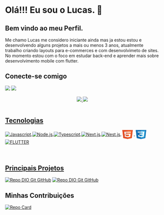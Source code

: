
<div>
    <h1>Olá!!! Eu sou o Lucas. 👋 </h1>
    <h2>Bem vindo ao meu Perfil.</h2>
    <p> Me chamo Lucas me considero iniciante ainda mas ja estou estou e desenvolvendo alguns projetos a mais ou menos 3 anos, atualmente trabalho criando layouts para e-commerces e com desenvolvimeto de sites. No momento estou com o foco em estudar back-end e aprender mais sobre desenvolvimento mobile com flutter.
    </p>
</div>
<div>
    <h2>Conecte-se comigo</h2>
   <a href="https://www.linkedin.com/in/lucas-campos-9171511a6/" target="_blank"><img src="https://img.shields.io/badge/-LinkedIn-%230077B5?style=for-the-badge&logo=linkedin&logoColor=white" target="_blank"></a>  
    <a href = "mailto:soluxcreative@gmail.com"><img src="https://img.shields.io/badge/-Gmail-%23333?style=for-the-badge&logo=gmail&logoColor=white" target="_blank"></a>
</div>
<br>
<div align="center">
  <a href="https://github.com/LucasCampos1710">
  <img height="180em" src="https://github-readme-stats.vercel.app/api?username=LucasCampos1710&show_icons=true&theme=tokyonight&include_all_commits=true&count_private=true"/>
  <img height="180em" src="https://github-readme-stats.vercel.app/api/top-langs/?username=LucasCampos1710&layout=compact&langs_count=7&theme=tokyonight"/>
</div>
<div style="display: inline_block"><br>
    <h2>Tecnologias</h2>
  <img align="center" alt="Javascript" height="40" width="40" src="https://img.icons8.com/?size=1x&id=108784&format=png">
  <img align="center" alt="Node.js" height="40" width="40" src="https://img.icons8.com/?size=512&id=hsPbhkOH4FMe&format=png">
  <img align="center" alt="Typescript" height="40" width="40" src="https://img.icons8.com/?size=1x&id=uJM6fQYqDaZK&format=png">
  <img align="center" alt="Next.js" height="40" width="40" src="https://img.icons8.com/?size=512&id=yUdJlcKanVbh&format=png">
  <img align="center" alt="Nest.js" height="40" width="40" src="https://img.icons8.com/?size=512&id=9ESZMOeUioJS&format=png">
  <img align="center" alt="HTML" height="30" width="40" src="https://raw.githubusercontent.com/devicons/devicon/master/icons/html5/html5-original.svg">
  <img align="center" alt="CSS" height="30" width="40" src="https://raw.githubusercontent.com/devicons/devicon/master/icons/css3/css3-original.svg">
  <img align="center" alt="FLUTTER" height="40" width="40" src="https://img.icons8.com/?size=512&id=7I3BjCqe9rjG&format=png">
</div>
<br>
<br>

## Principais Projetos
[![Repo DIO Git GitHub](https://github-readme-stats.vercel.app/api/pin/?username=LucasCampos1710&repo=soluxtray&bg_color=000&border_color=30A3DC&show_icons=true&icon_color=30A3DC&title_color=E94D5F&text_color=FFF)](https://github.com/LucasCampos1710/soluxtray)
[![Repo DIO Git GitHub](https://github-readme-stats.vercel.app/api/pin/?username=LucasCampos1710&repo=trip-reservaion&bg_color=000&border_color=30A3DC&show_icons=true&icon_color=30A3DC&title_color=E94D5F&text_color=FFF)](https://github.com/LucasCampos1710/trip-reservaion)

## Minhas Contribuições
[![Repo Card](https://github-readme-stats.vercel.app/api/pin/?username=LucasCampos1710&repo=dio-lab-open-source&bg_color=000&border_color=30A3DC&show_icons=true&icon_color=30A3DC&title_color=E94D5F&text_color=FFF)](thhps://github.com/LucasCampos1710/dio-lab-open-source)


